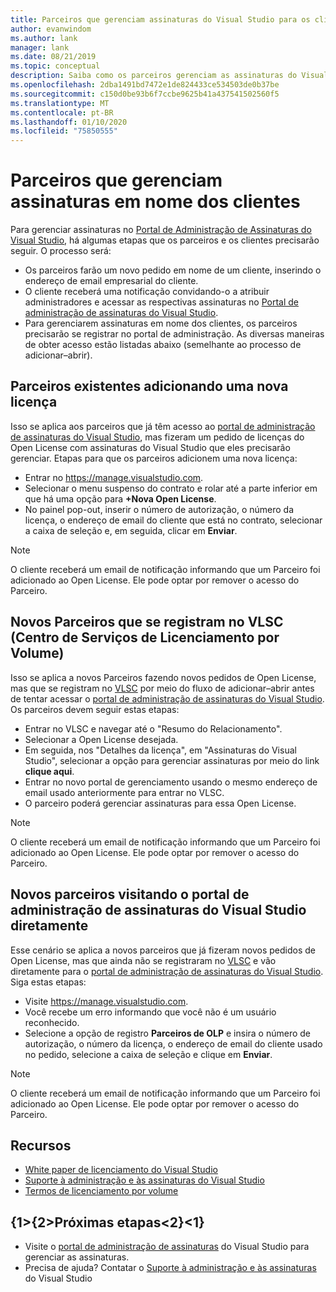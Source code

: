 ```yaml
---
title: Parceiros que gerenciam assinaturas do Visual Studio para os clientes | Microsoft Docs
author: evanwindom
ms.author: lank
manager: lank
ms.date: 08/21/2019
ms.topic: conceptual
description: Saiba como os parceiros gerenciam as assinaturas do Visual Studio para seus clientes.
ms.openlocfilehash: 2dba1491bd7472e1de824433ce534503de0b37be
ms.sourcegitcommit: c150d0be93b6f7ccbe9625b41a437541502560f5
ms.translationtype: MT
ms.contentlocale: pt-BR
ms.lasthandoff: 01/10/2020
ms.locfileid: "75850555"
---
```

# <a name="partners-managing-subscriptions-on-behalf-of-customers"></a>Parceiros que gerenciam assinaturas em nome dos clientes
Para gerenciar assinaturas no [Portal de Administração de Assinaturas do Visual Studio](https://manage.visualstudio.com), há algumas etapas que os parceiros e os clientes precisarão seguir. O processo será:
- Os parceiros farão um novo pedido em nome de um cliente, inserindo o endereço de email empresarial do cliente.
- O cliente receberá uma notificação convidando-o a atribuir administradores e acessar as respectivas assinaturas no [Portal de administração de assinaturas do Visual Studio](https://manage.visualstudio.com).
- Para gerenciarem assinaturas em nome dos clientes, os parceiros precisarão se registrar no portal de administração. As diversas maneiras de obter acesso estão listadas abaixo (semelhante ao processo de adicionar–abrir).

## <a name="existing-partners-adding-a-new-license"></a>Parceiros existentes adicionando uma nova licença
Isso se aplica aos parceiros que já têm acesso ao [portal de administração de assinaturas do Visual Studio](https://manage.visualstudio.com), mas fizeram um pedido de licenças do Open License com assinaturas do Visual Studio que eles precisarão gerenciar.  Etapas para que os parceiros adicionem uma nova licença:
- Entrar no https://manage.visualstudio.com.
- Selecionar o menu suspenso do contrato e rolar até a parte inferior em que há uma opção para **+Nova Open License**.
- No painel pop-out, inserir o número de autorização, o número da licença, o endereço de email do cliente que está no contrato, selecionar a caixa de seleção e, em seguida, clicar em **Enviar**.

> [!NOTE]
> O cliente receberá um email de notificação informando que um Parceiro foi adicionado ao Open License. Ele pode optar por remover o acesso do Parceiro.

## <a name="new-partners-who-register-on-the-volume-licensing-service-center-vlsc"></a>Novos Parceiros que se registram no VLSC (Centro de Serviços de Licenciamento por Volume)
Isso se aplica a novos Parceiros fazendo novos pedidos de Open License, mas que se registram no [VLSC](https://www.microsoft.com/Licensing/servicecenter/default.aspx) por meio do fluxo de adicionar–abrir antes de tentar acessar o [portal de administração de assinaturas do Visual Studio](https://manage.visualstudio.com). Os parceiros devem seguir estas etapas:
- Entrar no VLSC e navegar até o "Resumo do Relacionamento".
- Selecionar a Open License desejada.
- Em seguida, nos "Detalhes da licença", em "Assinaturas do Visual Studio", selecionar a opção para gerenciar assinaturas por meio do link **clique aqui**.
- Entrar no novo portal de gerenciamento usando o mesmo endereço de email usado anteriormente para entrar no VLSC.
- O parceiro poderá gerenciar assinaturas para essa Open License.

> [!NOTE]
> O cliente receberá um email de notificação informando que um Parceiro foi adicionado ao Open License. Ele pode optar por remover o acesso do Parceiro.


## <a name="new-partners-visiting-the-visual-studio-subscriptions-administration-portal-directly"></a>Novos parceiros visitando o portal de administração de assinaturas do Visual Studio diretamente
Esse cenário se aplica a novos parceiros que já fizeram novos pedidos de Open License, mas que ainda não se registraram no [VLSC](https://www.microsoft.com/Licensing/servicecenter/default.aspx) e vão diretamente para o [portal de administração de assinaturas do Visual Studio](https://manage.visualstudio.com).  Siga estas etapas:
- Visite https://manage.visualstudio.com.
- Você recebe um erro informando que você não é um usuário reconhecido.
- Selecione a opção de registro **Parceiros de OLP** e insira o número de autorização, o número da licença, o endereço de email do cliente usado no pedido, selecione a caixa de seleção e clique em **Enviar**.

> [!NOTE]
> O cliente receberá um email de notificação informando que um Parceiro foi adicionado ao Open License. Ele pode optar por remover o acesso do Parceiro.

## <a name="resources"></a>Recursos
- [White paper de licenciamento do Visual Studio](https://visualstudio.microsoft.com/wp-content/uploads/2019/06/Visual-Studio-Licensing-Whitepaper-May-2019.pdf)
- [Suporte à administração e às assinaturas do Visual Studio](https://visualstudio.microsoft.com/support/support-overview-vs)
- [Termos de licenciamento por volume](https://www.microsoft.com/licensing/product-licensing/products.aspx)

## <a name="next-steps"></a>{1&gt;{2&gt;Próximas etapas&lt;2}&lt;1}
- Visite o [portal de administração de assinaturas](https://manage.visualstudio.com) do Visual Studio para gerenciar as assinaturas.
- Precisa de ajuda? Contatar o [Suporte à administração e às assinaturas](https://visualstudio.microsoft.com/support/support-overview-vs) do Visual Studio
